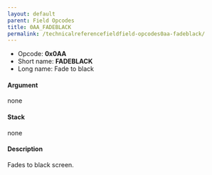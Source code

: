 ```yaml
---
layout: default
parent: Field Opcodes
title: 0AA_FADEBLACK
permalink: /technicalreferencefieldfield-opcodes0aa-fadeblack/
---
```


-   Opcode: **0x0AA**
-   Short name: **FADEBLACK**
-   Long name: Fade to black

#### Argument

none

#### Stack

none

#### Description

Fades to black screen.
